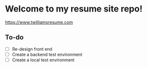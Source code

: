 # Welcome to my resume site repo!

https://www.twilliamsresume.com

## To-do
- [ ] Re-design front end
- [ ] Create a backend test environment
- [ ] Create a local test environment